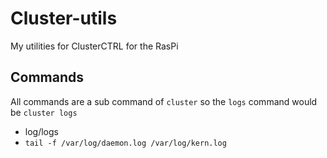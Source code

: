 # Cluster-utils
My utilities for ClusterCTRL for the RasPi

## Commands
All commands are a sub command of ```cluster```
so the ```logs``` command would be ```cluster logs```
*  log/logs
  *  ````tail -f /var/log/daemon.log /var/log/kern.log````
